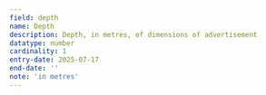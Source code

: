 ```yaml
---
field: depth
name: Depth
description: Depth, in metres, of dimensions of advertisement
datatype: number
cardinality: 1
entry-date: 2025-07-17
end-date: ''
note: 'in metres'
---
```

